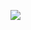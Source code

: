 ![](https://visitor-badge.laobi.icu/badge?page_id=Roni-Ravin.Roni-Ravin)
          
                              
                              
                                        
     
                    
